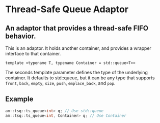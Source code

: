 # Thread-Safe Queue Adaptor
## An adaptor that provides a thread-safe FIFO behavior.

This is an adaptor. It holds another container, and provides a wrapper interface to that container.

```
template <typename T, typename Container = std::queue<T>>
```

The seconds template parameter defines the type of the underlying container. It defaults to std::queue, but it can be any type that supports `front`, `back`, `empty`, `size`, `push`, `emplace_back`, and `pop`.

## Example
```cpp
am::tsq::ts_queue<int> q; // Use std::queue
am::tsq::ts_queue<int, Container> q; // Use Container
```